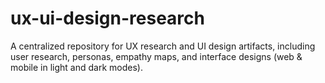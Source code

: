 # ux-ui-design-research
A centralized repository for UX research and UI design artifacts, including user research, personas, empathy maps, and interface designs (web &amp; mobile in light and dark modes).

